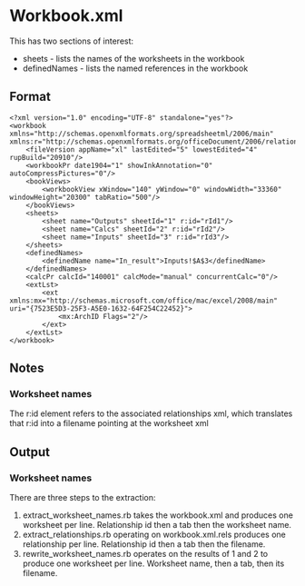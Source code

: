 # Workbook.xml

This has two sections of interest:

* sheets - lists the names of the worksheets in the workbook
* definedNames - lists the named references in the workbook

## Format

	<?xml version="1.0" encoding="UTF-8" standalone="yes"?>
	<workbook xmlns="http://schemas.openxmlformats.org/spreadsheetml/2006/main" xmlns:r="http://schemas.openxmlformats.org/officeDocument/2006/relationships">
		<fileVersion appName="xl" lastEdited="5" lowestEdited="4" rupBuild="20910"/>
		<workbookPr date1904="1" showInkAnnotation="0" autoCompressPictures="0"/>
		<bookViews>
			<workbookView xWindow="140" yWindow="0" windowWidth="33360" windowHeight="20300" tabRatio="500"/>
		</bookViews>
		<sheets>
			<sheet name="Outputs" sheetId="1" r:id="rId1"/>
			<sheet name="Calcs" sheetId="2" r:id="rId2"/>
			<sheet name="Inputs" sheetId="3" r:id="rId3"/>
		</sheets>
		<definedNames>
			<definedName name="In_result">Inputs!$A$3</definedName>
		</definedNames>
		<calcPr calcId="140001" calcMode="manual" concurrentCalc="0"/>
		<extLst>
			<ext xmlns:mx="http://schemas.microsoft.com/office/mac/excel/2008/main" uri="{7523E5D3-25F3-A5E0-1632-64F254C22452}">
				<mx:ArchID Flags="2"/>
			</ext>
		</extLst>
	</workbook>

## Notes

### Worksheet names

The r:id element refers to the associated relationships xml, which translates that r:id into a filename pointing at the worksheet xml

## Output

### Worksheet names

There are three steps to the extraction:

1. extract_worksheet_names.rb takes the workbook.xml and produces one worksheet per line. Relationship id then a tab then the worksheet name.
2. extract_relationships.rb operating on workbook.xml.rels produces one relationship per line. Relationship id then a tab then the filename.
3. rewrite_worksheet_names.rb operates on the results of 1 and 2 to produce one worksheet per line. Worksheet name, then a tab, then its filename.
